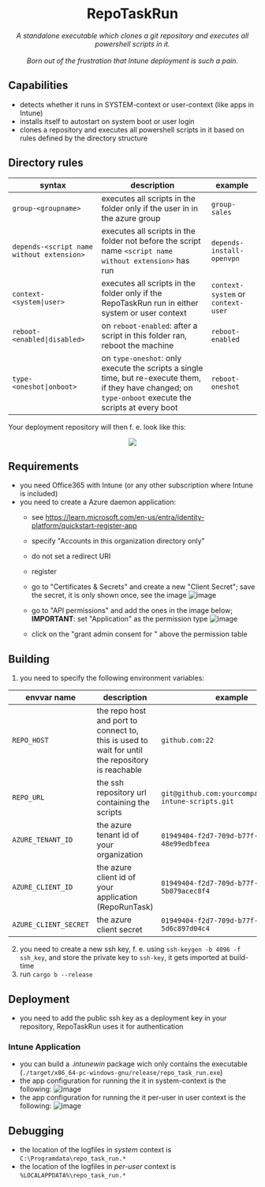 <div align="center">
  <h1>RepoTaskRun</h1>
  <em>A standalone executable which clones a git repository and executes all powershell scripts in it.</em><br><br>
  <em>Born out of the frustration that Intune deployment is such a pain.</em>
</div>

## Capabilities
- detects whether it runs in SYSTEM-context or user-context (like apps in Intune)
- installs itself to autostart on system boot or user login
- clones a repository and executes all powershell scripts in it based on rules defined by the directory structure


## Directory rules
|syntax|description|example|
|----|-----------|-------|
|`group-<groupname>`|executes all scripts in the folder only if the user in in the azure group <groupname>|`group-sales`|
|`depends-<script name without extension>`|executes all scripts in the folder not before the script name `<script name without extension>` has run|`depends-install-openvpn`|
|`context-<system\|user>`|executes all scripts in the folder only if the RepoTaskRun run in either system or user context|`context-system` or `context-user`|
|`reboot-<enabled\|disabled>`|on `reboot-enabled`: after a script in this folder ran, reboot the machine|`reboot-enabled`|
|`type-<oneshot\|onboot>`|on `type-oneshot`: only execute the scripts a single time, but re-execute them, if they have changed; on `type-onboot` execute the scripts at every boot|`reboot-oneshot`|

Your deployment repository will then f. e. look like this:

<p align="center"> 
  <img src="https://github.com/user-attachments/assets/f283897c-eb02-4e27-aaa4-05ff4707f27b" />
</p>

## Requirements
- you need Office365 with Intune (or any other subscription where Intune is included)
- you need to create a Azure daemon application:
  -  see https://learn.microsoft.com/en-us/entra/identity-platform/quickstart-register-app
    -  specify "Accounts in this organization directory only"
    -  do not set a redirect URI
    -  register
  - go to "Certificates & Secrets" and create a new "Client Secret"; save the secret, it is only shown once, see the image
    ![image](https://github.com/user-attachments/assets/aa213fd9-9884-41b3-8153-00eef217845c)

  - go to "API permissions" and add the ones in the image below; **IMPORTANT**: set "Application" as the permission type
    ![image](https://github.com/user-attachments/assets/14edcea1-30be-4daf-86ca-5dd6c00b1901)

  - click on the "grant admin consent for <your company name>" above the permission table

## Building
1. you need to specify the following environment variables:

|envvar name|description|example|
|----|-----------|-------|
|`REPO_HOST`|the repo host and port to connect to, this is used to wait for until the repository is reachable|`github.com:22`| 
|`REPO_URL`|the ssh repository url containing the scripts|`git@github.com:yourcompany/company-intune-scripts.git`|
|`AZURE_TENANT_ID`|the azure tenant id of your organization|`01949404-f2d7-709d-b77f-48e99edbfeea`|
|`AZURE_CLIENT_ID`|the azure client id of your application (RepoRunTask)|`01949404-f2d7-709d-b77f-5b079acec8f4`|
|`AZURE_CLIENT_SECRET`|the azure client secret|`01949404-f2d7-709d-b77f-5d6c897d04c4`|

2. you need to create a new ssh key, f. e.  using `ssh-keygen -b 4096 -f ssh_key`, and store the private key to `ssh-key`, it gets imported at build-time
3. run `cargo b --release`

## Deployment
- you need to add the public ssh key as a deployment key in your repository, RepoTaskRun uses it for authentication

### Intune Application
- you can build a *.intunewin* package wich only contains the executable (`./target/x86_64-pc-windows-gnu/release/repo_task_run.exe`)
- the app configuration for running the it in system-context is the following:
  ![image](https://github.com/user-attachments/assets/2a240950-dece-4342-8d44-99c6297e251b)
- the app configuration for running the it per-user in user context is the following:
  ![image](https://github.com/user-attachments/assets/59c3c00a-ca6a-42e6-bd3c-fa906aa5884e)

## Debugging
- the location of the logfiles in *system* context is `C:\Programdata\repo_task_run.*`
- the location of the logfiles in *per-user* context is `%LOCALAPPDATA%\repo_task_run.*`
